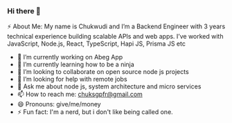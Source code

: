 ### Hi there 👋

⚡ About Me: My name is Chukwudi and I’m a Backend Engineer with 3 years technical experience building scalable APIs and web apps. I’ve worked with JavaScript, Node.js, React, TypeScript, Hapi JS, Prisma JS etc

- 🔭 I’m currently working on Abeg App
- 🌱 I’m currently learning how to be a ninja
- 👯 I’m looking to collaborate on open source node js projects 
- 🤔 I’m looking for help with remote jobs
- 💬 Ask me about node js, system architecture and micro services
- 📫 How to reach me: chuksgpfr@gmail.com
- 😄 Pronouns: give/me/money
- ⚡ Fun fact: I'm a nerd, but i don't like being called one.
<!--
**chuksgpfr/chuksgpfr** is a ✨ _special_ ✨ repository because its `README.md` (this file) appears on your GitHub profile.

Here are some ideas to get you started:

- 🔭 I’m currently working on ...
- 🌱 I’m currently learning ...
- 👯 I’m looking to collaborate on ...
- 🤔 I’m looking for help with ...
- 💬 Ask me about ...
- 📫 How to reach me: ...
- 😄 Pronouns: ...
- ⚡ Fun fact: ...
-->

